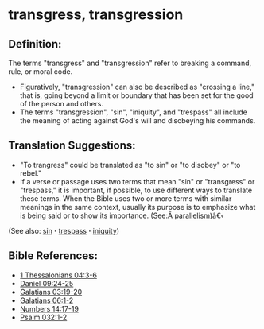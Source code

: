 # transgress, transgression #

## Definition: ##

The terms "transgress" and "transgression" refer to breaking a command, rule, or moral code.

* Figuratively, "transgression" can also be described as "crossing a line," that is, going beyond a limit or boundary that has been set for the good of the person and others.
* The terms "transgression", "sin", "iniquity", and "trespass" all include the meaning of acting against God's will and disobeying his commands.
 

## Translation Suggestions: ##

* "To trangress" could be translated as "to sin" or "to disobey" or "to rebel."
* If a verse or passage uses two terms that mean "sin" or "transgress" or "trespass," it is important, if possible, to use different ways to translate these terms. When the Bible uses two or more terms with similar meanings in the same context, usually its purpose is to emphasize what is being said or to show its importance.  (See:Â [parallelism](https://git.door43.org/Door43/en-ta-translate-vol2/src/master/content/figs_parallelism.md))â€‹

(See also: [sin](../kt/sin.md) **·** [trespass](../kt/trespass.md) **·** [iniquity](../kt/iniquity.md))

## Bible References: ##

* [1 Thessalonians 04:3-6](https://door43.org/en/bible/notes/1th/04/03)
* [Daniel 09:24-25](https://door43.org/en/bible/notes/dan/09/24)
* [Galatians 03:19-20](https://door43.org/en/bible/notes/gal/03/19)
* [Galatians 06:1-2](https://door43.org/en/bible/notes/gal/06/01)
* [Numbers 14:17-19](https://door43.org/en/bible/notes/num/14/17)
* [Psalm 032:1-2](https://door43.org/en/bible/notes/psa/032/001)

